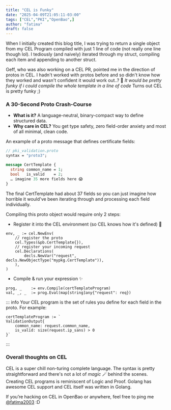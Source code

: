 ```yaml
---
title: "CEL is Funky"
date: "2025-04-09T21:05:11-03:00"
tags: ["CEL","PKI","OpenBao",]
author: "fatima"
draft: false
---
```


When I initially created this blog title, I was trying to return a single object from 
my CEL Program compiled with just 1 line of code (not really one line though lol).
I tediously (and naively) iterated through my struct, compiling each item 
and appending to another struct.

Geff, who was also working on a CEL PR, pointed me in the direction of protos in CEL.
I hadn't worked with protos before and so didn't know how they worked and wasn't confident
it would work out..? 
💭 _It would be pretty funky if i could compile the whole template in a line of code_ Turns out CEL is pretty funky ;)

### A 30-Second Proto Crash-Course  

* **What is it?** A language-neutral, binary-compact way to define structured data.  
* **Why care in CEL?** You get type safety, zero field-order anxiety and most of all minimal, clean code.

An example of a proto message that defines certificate fields:

```proto
// pki_validation.proto
syntax = "proto3";

message CertTemplate {
  string common_name = 1;
  bool   is_valid    = 2;
  … imagine 35 more fields here 😱
}
```

The final CertTemplate had about 37 fields so you can just imagine how horrible it would've been iterating
through and processing each field individually.


Compiling this proto object would require only 2 steps: 
* Register it into the CEL environment (so CEL knows how it's defined) 📠

```golang
env, _ := cel.NewEnv(
    // register the proto
    cel.Types(&pb.CertTemplate{}),
    // register your incoming request
    cel.Declarations(
        decls.NewVar("request", decls.NewObjectType("mypkg.CertTemplate")),
    ),
)
```

* Compile & run your expression ✨

```golang
prog, _    := env.Compile(certTemplateProgram)
val, _, _  := prog.Eval(map[string]any{"request": req})
```

::: info 
Your CEL program is the set of rules you define for each field in the proto. For example:
```golang
certTemplateProgram := `
ValidationOutput{
    common_name: request.common_name,
    is_valid: size(request.ip_sans) > 0
}`
```
:::

### Overall thoughts on CEL

CEL is a super chill non-turing complete language. The syntax is pretty straightforward and there's not 
a lot of _magic_ 🪄 behind the scenes. Creating CEL programs is reminiscent of Logic and Proof. Golang 
has awesome CEL support and CEL itself was written in Golang.


If you’re hacking on CEL in OpenBao or anywhere, feel free to ping me [@fatima2003](https://github.com/fatima2003) :D

